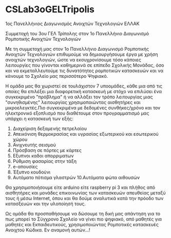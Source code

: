 # CSLab3oGELTripolis
1ος Πανελλήνιος Διαγωνισμός Ανοιχτών Τεχνολογιών ΕΛΛΑΚ

Συμμετοχή του 3ου ΓΕΛ Τρίπολης στον 1ο Πανελλήνιο Διαγωνισμό Ρομποτικής Ανοιχτών Τεχνολογιών

Με τη συμμετοχή μας στον 1ο Πανελλήνιο Διαγωνισμό Ρομποτικής Ανοιχτών Τεχνολογιών επιθυμούμε να δημιουργήσουμε έργα με χρήση ανοιχτών τεχνολογιών, ώστε να εκσυχρονίσουμε τόσο κάποιες λειτουργίες που γίνονται καθημερινά σε επίπεδο Σχολικής Μονάδας, όσο και να εκμεταλλευτούμε τις δυνατότητες ρομποτικών κατασκευών και να κάνουμε το Σχολείο μας περισσότερο Ψηφιακό.

Η ομάδα μας θα χωριστεί σε τουλάχιστον 7 υποομάδες, κάθε μια από τις οποίες θα επιλέξει μια διαφορετική κατασκευή με στόχο να επιλύσει ένα συγκεκριμένο "πρόβλημα" ή να αλλάξει τον τρόπο λειτουργίας μιας "συνηθισμένης" λειτουργίας χρησιμοποιώντας αισθητήρες και μικροελεγκτές.Πιο συγκεκριμένα με δεδομένες συνθήκες/χρόνο και τον ηλεκτρονικό εξοπλισμό που διαθέτουμε στον προγραμματισμό μας υπάρχει η κατασκευή των εξής:

1. Διαχείριση δεξαμενής πετρελαίου
2. Απεικόνιση θερμοκρασίας και υγρασίας εξωτερικού και εσωτερικού χώρου
3. Ανιχνευτής σεισμού
4. Πρόσβαση σε πόρτες με κάρτες
5. Εξυπνοι καδοι απορριματων
6. Ρύθμιση φασαρίας στην τάξη
7. e-απουσίες
8. Έξυπνο κουδούνι
9. Αυτόματο πότισμα γλαστρών
10.Αυτόματα φώτα αιθουσών

Θα χρησιμοποιήσουμε είτε arduino είτε raspberry pi 3 και πλήθος από αισθητήρες και μονάδες επικοινωνίας των κατασκευών απευθείας μεταξύ τους ή μέσω Internet, όπου και θα δούμε αναλυτικά κατά την πρόοδο των κατασξευών και την υλοποίησή τους.

Ως ομάδα θα προσπαθήσουμε να δώσουμε τη δική μας απάντηση για το πως μπορεί το Σύγχρονο Σχολείο να γίνει πιο ψηφιακό, από μαθητές για μαθητές και Εκπαιδευτικούς, χρησιμοποιώντας Ρομποτικές κατασκευές Ανοιχτού Κώδικα. Εν αναμονή αυτών...!
